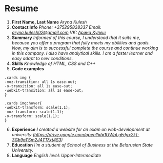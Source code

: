 # Resume
1. **First Name, Last Name**
*Aryna Kulesh*
2. **Contact Info**
*Phone: +375295838337
Email: aryna.kulesh02@gmail.com
VK: [Арина Кулеш](https://vk.com/id131750370)*
3. **Summary**
*Informed of this course, I understood that it suits me, because you offer a program that fully meets my abilities and goals. Now, my aim is to successful complete the course and continue working in this company. I also have analytical skills. I am a faster learner and easy adapt to new conditions.*
4. **Skills**
*Knowledge of HTML, CSS and C++*
5. **Code examples**
```
.cards img { 
-moz-transition: all 1s ease-out; 
-o-transition: all 1s ease-out; 
-webkit-transition: all 1s ease-out; 
} 

.cards img:hover{ 
-webkit-transform: scale(1.1); 
-moz-transform: scale(1.1); 
-o-transform: scale(1.1); 
} 
```
6. **Experience**
*I created a website for an exam on web-development at university
(https://drive.google.com/open?id=1UWpLgFdgx2kf-3Gb9aTSm2J4T17xt4S3)*
7. **Education**
*I'm a student of School of Business at the Belarusian State University.*
8. **Language**
*English level: Upper-Intermediate*